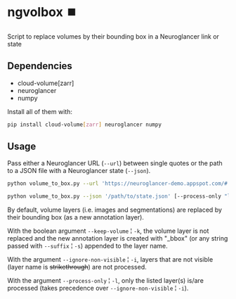 # ngvolbox ⏹️
Script to replace volumes by their bounding box in a Neuroglancer link or state

## Dependencies

- cloud-volume[zarr]
- neuroglancer
- numpy

Install all of them with:

```bash
pip install cloud-volume[zarr] neuroglancer numpy
```

## Usage

Pass either a Neuroglancer URL (`--url`) between single quotes or the path to a JSON file with a Neuroglancer state (`--json`).

```bash
python volume_to_box.py --url 'https://neuroglancer-demo.appspot.com/#!...' [--process-only "layer1" "layer2"...] [--ignore-non-visible] [--keep-volume] [--suffix "_bbox"]
```

```bash
python volume_to_box.py --json '/path/to/state.json' [--process-only "layer1" "layer2"...] [--ignore-non-visible] [--keep-volume] [--suffix "_bbox"]
```

By default, volume layers (i.e. images and segmentations) are replaced by their bounding box (as a new annotation layer).

With the boolean argument `--keep-volume` ¦ `-k`, the volume layer is not replaced and the new annotation layer is created with "_bbox" (or any string passed with `--suffix` ¦ `-s`) appended to the layer name.

With the argument `--ignore-non-visible` ¦ `-i`, layers that are not visible (layer name is ~~strikethrough~~) are not processed.

With the argument `--process-only` ¦ `-l`, only the listed layer(s) is/are processed (takes precedence over `--ignore-non-visible` ¦ `-i`). 
